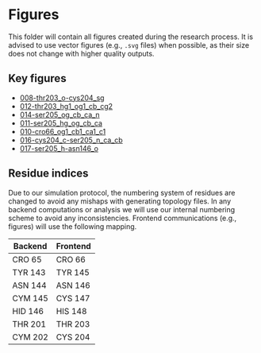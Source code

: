 # Figures

This folder will contain all figures created during the research process.
It is advised to use vector figures (e.g.,  `.svg` files) when possible, as their size does not change with higher quality outputs.

## Key figures

-   [008-thr203_o-cys204_sg](./008-thr203_o-cys204_sg/)
-   [012-thr203_hg1_og1_cb_cg2](./012-thr203_hg1_og1_cb_cg2/)
-   [014-ser205_og_cb_ca_n](./014-ser205_og_cb_ca_n/)
-   [011-ser205_hg_og_cb_ca](./011-ser205_hg_og_cb_ca/)
-   [010-cro66_og1_cb1_ca1_c1](./010-cro66_og1_cb1_ca1_c1/)
-   [016-cys204_c-ser205_n_ca_cb](./016-cys204_c-ser205_n_ca_cb/)
-   [017-ser205_h-asn146_o](./017-ser205_h-asn146_o/)

## Residue indices

Due to our simulation protocol, the numbering system of residues are changed to avoid any mishaps with generating topology files.
In any backend computations or analysis we will use our internal numbering scheme to avoid any inconsistencies.
Frontend communications (e.g., figures) will use the following mapping.

| Backend | Frontend |
| ------- | -------- |
| CRO 65 | CRO 66 |
| TYR 143 | TYR 145 |
| ASN 144 | ASN 146 |
| CYM 145 | CYS 147 |
| HID 146 | HIS 148 |
| THR 201 | THR 203 |
| CYM 202 | CYS 204 |
